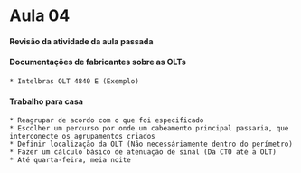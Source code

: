 # Aula 04

#### Revisão da atividade da aula passada


#### Documentações de fabricantes sobre as OLTs
    * Intelbras OLT 4840 E (Exemplo)

#### Trabalho para casa
    * Reagrupar de acordo com o que foi especificado
    * Escolher um percurso por onde um cabeamento principal passaria, que interconecte os agrupamentos criados
    * Definir localização da OLT (Não necessáriamente dentro do perímetro)
    * Fazer um cálculo básico de atenuação de sinal (Da CTO até a OLT)
    * Até quarta-feira, meia noite

